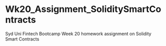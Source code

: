 # Wk20_Assignment_SoliditySmartContracts
Syd Uni Fintech Bootcamp Week 20 homework assignment on Solidity Smart Contracts
